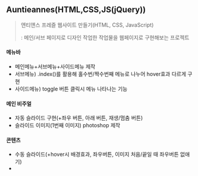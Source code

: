 ## Auntieannes(HTML,CSS,JS(jQuery))
>앤티앤스 프레즐 웹사이트 만들기(HTML, CSS, JavaScript)
> 
> : 메인/서브 페이지로 디자인 작업한 작업물을 웹페이지로 구현해보는 프로젝트

#### 메뉴바
* 메인메뉴+서브메뉴+사이드메뉴 제작
* 서브메뉴) .index()를 활용해 홀수번/짝수번째 메뉴로 나누어 hover효과 다르게 구현
* 사이드메뉴) toggle 버튼 클릭시 메뉴 나타나는 기능 

#### 메인 비주얼
* 자동 슬라이드 구현(+좌우 버튼, 아래 버튼, 재생/멈춤 버튼)
* 슬라이드 이미지(1번째 이미지) photoshop 제작

#### 콘텐츠
* 수동 슬라이드(+hover시 배경효과, 좌우버튼, 이미지 처음/끝일 때 좌우버튼 없애기)
* 
